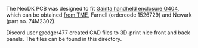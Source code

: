 The NeoDK PCB was designed to fit [Gainta handheld enclosure G404](https://www.gainta.com/en/g404.html), which can be obtained [from TME](https://www.tme.eu/en/details/g404/enclosures-with-panel/gainta/), Farnell (ordercode 1526729) and Newark (part no. 74M2302).

Discord user @edger477 created CAD files to 3D-print nice front and back panels. The files can be found in this directory.
